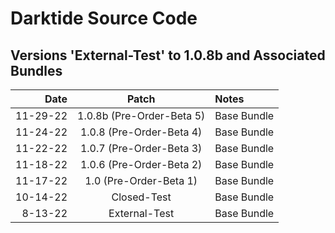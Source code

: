 # Darktide Source Code

Versions 'External-Test' to 1.0.8b and Associated Bundles
-------------------------------------------------------------

Date      |  Patch  | Notes
--------: | :-----: | :--------------
11-29-22   |  1.0.8b (Pre-Order-Beta 5)  | Base Bundle
11-24-22   |  1.0.8 (Pre-Order-Beta 4)  | Base Bundle
11-22-22   |  1.0.7 (Pre-Order-Beta 3)  | Base Bundle
11-18-22   |  1.0.6 (Pre-Order-Beta 2)  | Base Bundle
11-17-22   |  1.0 (Pre-Order-Beta 1)  | Base Bundle
10-14-22   |  Closed-Test  | Base Bundle
8-13-22   |  External-Test  | Base Bundle